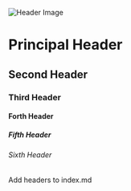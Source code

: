 ![Header Image](https://github.com/kerowam/42-project-badges/blob/main/badges/volunteere.png)
# Principal Header
## Second Header
### Third Header
#### Forth Header
##### Fifth Header
###### Sixth Header

Add headers to index.md
